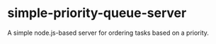 simple-priority-queue-server
============================

A simple node.js-based server for ordering tasks based on a priority.
